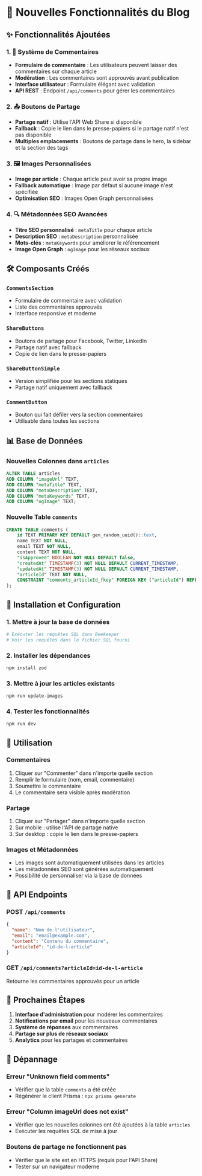 # 🚀 Nouvelles Fonctionnalités du Blog

## ✨ Fonctionnalités Ajoutées

### 1. 📝 Système de Commentaires
- **Formulaire de commentaire** : Les utilisateurs peuvent laisser des commentaires sur chaque article
- **Modération** : Les commentaires sont approuvés avant publication
- **Interface utilisateur** : Formulaire élégant avec validation
- **API REST** : Endpoint `/api/comments` pour gérer les commentaires

### 2. 📤 Boutons de Partage
- **Partage natif** : Utilise l'API Web Share si disponible
- **Fallback** : Copie le lien dans le presse-papiers si le partage natif n'est pas disponible
- **Multiples emplacements** : Boutons de partage dans le hero, la sidebar et la section des tags

### 3. 🖼️ Images Personnalisées
- **Image par article** : Chaque article peut avoir sa propre image
- **Fallback automatique** : Image par défaut si aucune image n'est spécifiée
- **Optimisation SEO** : Images Open Graph personnalisées

### 4. 🔍 Métadonnées SEO Avancées
- **Titre SEO personnalisé** : `metaTitle` pour chaque article
- **Description SEO** : `metaDescription` personnalisée
- **Mots-clés** : `metaKeywords` pour améliorer le référencement
- **Image Open Graph** : `ogImage` pour les réseaux sociaux

## 🛠️ Composants Créés

### `CommentsSection`
- Formulaire de commentaire avec validation
- Liste des commentaires approuvés
- Interface responsive et moderne

### `ShareButtons`
- Boutons de partage pour Facebook, Twitter, LinkedIn
- Partage natif avec fallback
- Copie de lien dans le presse-papiers

### `ShareButtonSimple`
- Version simplifiée pour les sections statiques
- Partage natif uniquement avec fallback

### `CommentButton`
- Bouton qui fait défiler vers la section commentaires
- Utilisable dans toutes les sections

## 📊 Base de Données

### Nouvelles Colonnes dans `articles`
```sql
ALTER TABLE articles 
ADD COLUMN "imageUrl" TEXT,
ADD COLUMN "metaTitle" TEXT,
ADD COLUMN "metaDescription" TEXT,
ADD COLUMN "metaKeywords" TEXT,
ADD COLUMN "ogImage" TEXT;
```

### Nouvelle Table `comments`
```sql
CREATE TABLE comments (
    id TEXT PRIMARY KEY DEFAULT gen_random_uuid()::text,
    name TEXT NOT NULL,
    email TEXT NOT NULL,
    content TEXT NOT NULL,
    "isApproved" BOOLEAN NOT NULL DEFAULT false,
    "createdAt" TIMESTAMP(3) NOT NULL DEFAULT CURRENT_TIMESTAMP,
    "updatedAt" TIMESTAMP(3) NOT NULL DEFAULT CURRENT_TIMESTAMP,
    "articleId" TEXT NOT NULL,
    CONSTRAINT "comments_articleId_fkey" FOREIGN KEY ("articleId") REFERENCES articles(id) ON DELETE CASCADE
);
```

## 🚀 Installation et Configuration

### 1. Mettre à jour la base de données
```bash
# Exécuter les requêtes SQL dans Beekeeper
# Voir les requêtes dans le fichier SQL fourni
```

### 2. Installer les dépendances
```bash
npm install zod
```

### 3. Mettre à jour les articles existants
```bash
npm run update-images
```

### 4. Tester les fonctionnalités
```bash
npm run dev
```

## 📱 Utilisation

### Commentaires
1. Cliquer sur "Commenter" dans n'importe quelle section
2. Remplir le formulaire (nom, email, commentaire)
3. Soumettre le commentaire
4. Le commentaire sera visible après modération

### Partage
1. Cliquer sur "Partager" dans n'importe quelle section
2. Sur mobile : utilise l'API de partage native
3. Sur desktop : copie le lien dans le presse-papiers

### Images et Métadonnées
- Les images sont automatiquement utilisées dans les articles
- Les métadonnées SEO sont générées automatiquement
- Possibilité de personnaliser via la base de données

## 🔧 API Endpoints

### POST `/api/comments`
```json
{
  "name": "Nom de l'utilisateur",
  "email": "email@example.com",
  "content": "Contenu du commentaire",
  "articleId": "id-de-l-article"
}
```

### GET `/api/comments?articleId=id-de-l-article`
Retourne les commentaires approuvés pour un article

## 🎯 Prochaines Étapes

1. **Interface d'administration** pour modérer les commentaires
2. **Notifications par email** pour les nouveaux commentaires
3. **Système de réponses** aux commentaires
4. **Partage sur plus de réseaux sociaux**
5. **Analytics** pour les partages et commentaires

## 🐛 Dépannage

### Erreur "Unknown field comments"
- Vérifier que la table `comments` a été créée
- Régénérer le client Prisma : `npx prisma generate`

### Erreur "Column imageUrl does not exist"
- Vérifier que les nouvelles colonnes ont été ajoutées à la table `articles`
- Exécuter les requêtes SQL de mise à jour

### Boutons de partage ne fonctionnent pas
- Vérifier que le site est en HTTPS (requis pour l'API Share)
- Tester sur un navigateur moderne
